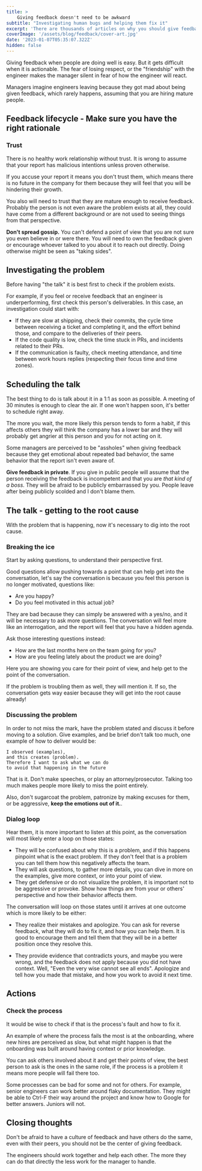 ```yaml
---
title: >
    Giving feedback doesn't need to be awkward
subtitle: "Investigating human bugs and helping them fix it"
excerpt: 'There are thousands of articles on why you should give feedback, here is how to give it.'
coverImage: '/assets/blog/feedback/cover-art.jpg'
date: '2023-01-07T05:35:07.322Z'
hidden: false
---
```


Giving feedback when people are doing well is easy. But it gets difficult when it is actionable. The fear of losing respect, or the "friendship" with the engineer makes the manager silent in fear of how the engineer will react.

Managers imagine engineers leaving because they got mad about being given feedback, which rarely happens, assuming that you are hiring mature people.

## Feedback lifecycle - Make sure you have the right rationale

### Trust 

There is no healthy work relationship without trust. It is wrong to assume that your report has malicious intentions unless proven otherwise.  

If you accuse your report it means you don't trust them, which means there is no future in the company for them because they will feel that you will be hindering their growth.

You also will need to trust that they are mature enough to receive feedback. Probably the person is not even aware the problem exists at all,  they could have come from a different background or are not used to seeing things from that perspective.

**Don't spread gossip.** You can't defend a point of view that you are not sure you even believe in or were there. You will need to own the feedback given or encourage whoever talked to you about it to reach out directly. Doing otherwise might be seen as "taking sides".

## Investigating the problem

Before having "the talk" it is best first to check if the problem exists.

For example, if you feel or receive feedback that an engineer is underperforming, first check this person's deliverables. In this case, an investigation could start with:

- If they are slow at shipping, check their commits, the cycle time between receiving a ticket and completing it, and the effort behind those, and compare to the deliveries of their peers.
- If the code quality is low, check the time stuck in PRs, and incidents related to their PRs.
- If the communication is faulty, check meeting attendance, and time between work hours replies (respecting their focus time and time zones).

## Scheduling the talk

The best thing to do is talk about it in a 1:1 as soon as possible. A meeting of 30 minutes is enough to clear the air. If one won't happen soon, it's better to schedule right away.

The more you wait, the more likely this person tends to form a habit, if this affects others they will think the company has a lower bar and they will probably get angrier at this person and you for not acting on it.

Some managers are perceived to be "assholes" when giving feedback because they get emotional about repeated bad behavior, the same behavior that the report isn't even aware of.

**Give feedback in private**. If you give in public people will assume that the person receiving the feedback is incompetent and that you are _that kind of a boss_. They will be afraid to be publicly embarrassed by you. People leave after being publicly scolded and I don't blame them.

## The talk - getting to the root cause

With the problem that is happening, now it's necessary to dig into the root cause.

### Breaking the ice

Start by asking questions, to understand their perspective first. 

Good questions allow pushing towards a point that can help get into the conversation, let's say the conversation is because you feel this person is no longer motivated, questions like:

- Are you happy?
- Do you feel motivated in this actual job?

They are bad because they can simply be answered with a yes/no, and it will be necessary to ask more questions. The conversation will feel more like an interrogation, and the report will feel that you have a hidden agenda.

Ask those interesting questions instead:

- How are the last months here on the team going for you?
- How are you feeling lately about the product we are doing?

Here you are showing you care for their point of view, and help get to the point of the conversation.

If the problem is troubling them as well, they will mention it. If so, the conversation gets way easier because they will get into the root cause already!

### Discussing the problem

In order to not miss the mark, have the problem stated and discuss it before moving to a solution. Give examples, and be brief don't talk too much, one example of how to deliver would be:

```
I observed (examples),
and this creates (problem).
Therefore I want to ask what we can do
to avoid that happening in the future
```

That is it. Don't make speeches, or play an attorney/prosecutor. Talking too much makes people more likely to miss the point entirely. 

Also, don't sugarcoat the problem, patronize by making excuses for them, or be aggressive, **keep the emotions out of it.**.

### Dialog loop

Hear them, it is more important to listen at this point, as the conversation will most likely enter a loop on those states:

- They will be confused about why this is a problem, and if this happens pinpoint what is the exact problem. If they don't feel that is a problem you can tell them how this negatively affects the team.
- They will ask questions, to gather more details, you can dive in more on the examples, give more context, or into your point of view.
- They get defensive or do not visualize the problem, it is important not to be aggressive or provoke. Show how things are from your or others' perspective and how their behavior affects them.

The conversation will loop on those states until it arrives at one outcome which is more likely to be either:

- They realize their mistakes and apologize. You can ask for reverse feedback, what they will do to fix it, and how you can help them. It is good to encourage them and tell them that they will be in a better position once they resolve this.

- They provide evidence that contradicts yours, and maybe you were wrong, and the feedback does not apply because you did not have context. Well, "Even the very wise cannot see all ends". Apologize and tell how you made that mistake, and how you work to avoid it next time.

## Actions

### Check the process

It would be wise to check if that is the process's fault and how to fix it.

An example of where the process fails the most is at the onboarding, where new hires are perceived as slow, but what might happen is that the onboarding was built around having context or prior knowledge.

You can ask others involved about it and get their points of view, the best person to ask is the ones in the same role, if the process is a problem it means more people will fail there too.

Some processes can be bad for some and not for others. For example, senior engineers can work better around flaky documentation. They might be able to Ctrl-F their way around the project and know how to Google for better answers. Juniors will not.

## Closing thoughts

Don't be afraid to have a culture of feedback and have others do the same, even with their peers, you should not be the center of giving feedback. 

The engineers should work together and help each other. The more they can do that directly the less work for the manager to handle.
